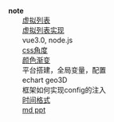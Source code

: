 **note**</br>
　　[虚拟列表](https://juejin.im/post/6844903982742110216)</br>
　　[虚拟列表实现](https://codesandbox.io/s/virtuallist-3-i3h9v?file=/src/components/VirtualList.vue)</br>
　　vue3.0, node.js</br>
　　[css角度](https://www.jb51.net/css/707136.html)</br>
　　[颜色渐变](https://segmentfault.com/q/1010000006961164)</br>
　　平台搭建，全局变量，配置</br>
　　echart geo3D</br>
　　框架如何实现config的注入</br>
　　[时间格式](http://momentjs.cn/docs/)</br>
　　[md ppt](https://zhuanlan.zhihu.com/p/149521766)</br>